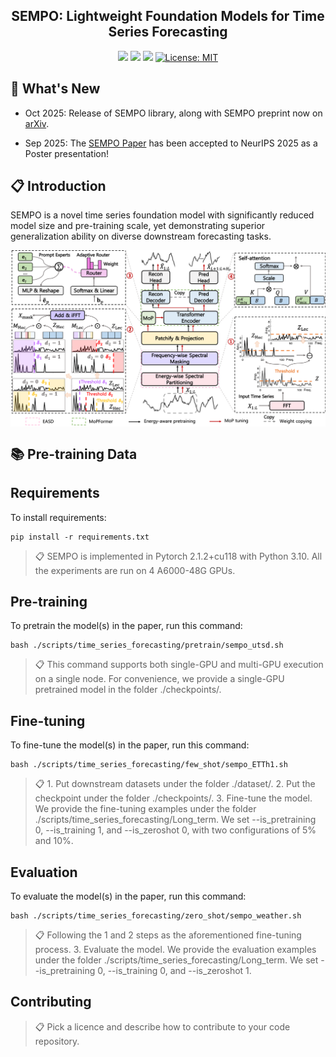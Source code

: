 <div align="center">
  <h2><b>SEMPO: Lightweight Foundation Models for Time Series Forecasting </b></h2>
</div>

<div align="center">

![](https://img.shields.io/github/last-commit/mala-lab/SEMPO?color=green)
![](https://img.shields.io/github/stars/mala-lab/SEMPO?color=yellow)
![](https://img.shields.io/github/forks/mala-lab/SEMPO?color=lightblue)
[![License: MIT](https://img.shields.io/badge/License-Apache--2.0-green.svg)](https://opensource.org/licenses/Apache-2.0)

</div>

## 🎉 What's New

* Oct 2025: Release of SEMPO library, along with SEMPO preprint now on [arXiv](https://arxiv.org/pdf/2409.16040).
  
* Sep 2025: The [SEMPO Paper](https://arxiv.org/abs/2402.02592) has been accepted to NeurIPS 2025 as a Poster presentation!

## 📋 Introduction

SEMPO is a novel time series foundation model with significantly reduced model size and pre-training scale, yet demonstrating superior generalization ability on diverse downstream forecasting tasks.

<p align="center">
    <img src="figures/sempo_framework.png" alt="" align="center" width="700px" />
</p>

## 📚 Pre-training Data


## Requirements

To install requirements:

```setup
pip install -r requirements.txt
```

>📋  SEMPO is implemented in Pytorch 2.1.2+cu118 with Python 3.10. All the experiments are run on 4 A6000-48G GPUs.

## Pre-training

To pretrain the model(s) in the paper, run this command:

```pre-training
bash ./scripts/time_series_forecasting/pretrain/sempo_utsd.sh
```

>📋  This command supports both single-GPU and multi-GPU execution on a single node. For convenience, we provide a single-GPU pretrained model in the folder ./checkpoints/.

## Fine-tuning

To fine-tune the model(s) in the paper, run this command:

```fine-tuning
bash ./scripts/time_series_forecasting/few_shot/sempo_ETTh1.sh
```

>📋  1. Put downstream datasets under the folder ./dataset/. 2. Put the checkpoint under the folder ./checkpoints/. 3. Fine-tune the model. We provide the fine-tuning examples under the folder ./scripts/time_series_forecasting/Long_term. We set --is_pretraining 0, --is_training 1, and --is_zeroshot 0, with two configurations of 5% and 10%.

## Evaluation

To evaluate the model(s) in the paper, run this command:

```eval
bash ./scripts/time_series_forecasting/zero_shot/sempo_weather.sh
```

>📋  Following the 1 and 2 steps as the aforementioned fine-tuning process. 3. Evaluate the model. We provide the evaluation examples under the folder ./scripts/time_series_forecasting/Long_term. We set --is_pretraining 0, --is_training 0, and --is_zeroshot 1.


## Contributing

>📋  Pick a licence and describe how to contribute to your code repository. 



